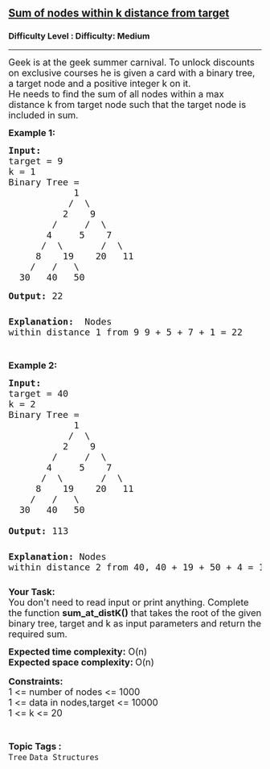 <h2><a href="https://www.geeksforgeeks.org/problems/sum-of-nodes-within-k-distance-from-target--170637/1?page=1&difficulty=Medium&status=unsolved&sortBy=submissions">Sum of nodes within k distance from target</a></h2><h3>Difficulty Level : Difficulty: Medium</h3><hr><div class="problems_problem_content__Xm_eO"><p><span style="font-size: 18px;">Geek is at the geek summer carnival. To unlock discounts on exclusive courses he is given a card with a binary tree, a target node and a positive integer k on it.&nbsp;<br>He needs to find the sum of all nodes within a max distance k from target node such that the target node is included in sum.</span></p>
<p><strong><span style="font-size: 18px;">Example 1:</span></strong></p>
<pre><strong><span style="font-size: 18px;">Input:</span></strong>
<span style="font-size: 18px;">target = 9 
k = 1
Binary Tree = 
            1
           /  \
          2    9
        /     /  \
       4     5    7
      /  \       /  \
     8    19    20   11
    /   /   \
  30   40   50
</span>
<span style="font-size: 18px;"><strong>Output: </strong>22</span>

<span style="font-size: 18px;"><strong>Explanation: </strong>
Nodes within distance 1 from 9 
9 + 5 + 7 + 1 = 22</span></pre>
<p><br><span style="font-size: 18px;"><strong>Example 2:</strong></span></p>
<pre><strong><span style="font-size: 18px;">Input:</span></strong>
<span style="font-size: 18px;">target = 40 
k = 2
Binary Tree = 
            1
           /  \
          2    9
        /     /  \
       4     5    7
      /  \       /  \
     8    19    20   11
    /   /   \
  30   40   50</span>
<span style="font-size: 18px;">
<strong>Output: </strong>113</span>

<span style="font-size: 18px;"><strong>Explanation:</strong>
Nodes within distance 2 from 40,
40 + 19 + 50 + 4 = 113
</span></pre>
<p><span style="font-size: 18px;"><strong>Your Task:</strong><br>You don't need to read input or print anything. Complete the function <strong>sum_at_distK()</strong> that takes the root of the given binary tree, target and k as input parameters and return the required sum.&nbsp;</span></p>
<p><span style="font-size: 18px;"><strong>Expected time complexity:</strong> O(n)<br><strong>Expected space complexity: </strong>O(n)</span><br><br><span style="font-size: 18px;"><strong>Constraints:</strong><br>1 &lt;= number of nodes &lt;= 1000<br>1 &lt;= data in nodes,target &lt;= 10000<br>1 &lt;= k &lt;= 20</span></p></div><br><p><span style=font-size:18px><strong>Topic Tags : </strong><br><code>Tree</code>&nbsp;<code>Data Structures</code>&nbsp;